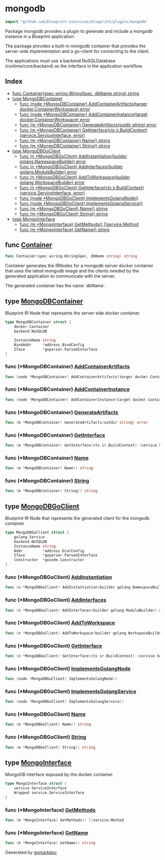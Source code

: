 <!-- Code generated by gomarkdoc. DO NOT EDIT -->

# mongodb

```go
import "github.com/blueprint-uservices/blueprint/plugins/mongodb"
```

Package mongodb provides a plugin to generate and include a mongodb instance in a Blueprint application.

The package provides a built\-in mongodb container that provides the server\-side implementation and a go\-client for connecting to the client.

The applications must use a backend.NoSQLDatabase \(runtime/core/backend\) as the interface in the application workflow.

## Index

- [func Container\(spec wiring.WiringSpec, dbName string\) string](<#Container>)
- [type MongoDBContainer](<#MongoDBContainer>)
  - [func \(node \*MongoDBContainer\) AddContainerArtifacts\(targer docker.ContainerWorkspace\) error](<#MongoDBContainer.AddContainerArtifacts>)
  - [func \(node \*MongoDBContainer\) AddContainerInstance\(target docker.ContainerWorkspace\) error](<#MongoDBContainer.AddContainerInstance>)
  - [func \(m \*MongoDBContainer\) GenerateArtifacts\(outdir string\) error](<#MongoDBContainer.GenerateArtifacts>)
  - [func \(m \*MongoDBContainer\) GetInterface\(ctx ir.BuildContext\) \(service.ServiceInterface, error\)](<#MongoDBContainer.GetInterface>)
  - [func \(m \*MongoDBContainer\) Name\(\) string](<#MongoDBContainer.Name>)
  - [func \(m \*MongoDBContainer\) String\(\) string](<#MongoDBContainer.String>)
- [type MongoDBGoClient](<#MongoDBGoClient>)
  - [func \(n \*MongoDBGoClient\) AddInstantiation\(builder golang.NamespaceBuilder\) error](<#MongoDBGoClient.AddInstantiation>)
  - [func \(n \*MongoDBGoClient\) AddInterfaces\(builder golang.ModuleBuilder\) error](<#MongoDBGoClient.AddInterfaces>)
  - [func \(n \*MongoDBGoClient\) AddToWorkspace\(builder golang.WorkspaceBuilder\) error](<#MongoDBGoClient.AddToWorkspace>)
  - [func \(n \*MongoDBGoClient\) GetInterface\(ctx ir.BuildContext\) \(service.ServiceInterface, error\)](<#MongoDBGoClient.GetInterface>)
  - [func \(node \*MongoDBGoClient\) ImplementsGolangNode\(\)](<#MongoDBGoClient.ImplementsGolangNode>)
  - [func \(node \*MongoDBGoClient\) ImplementsGolangService\(\)](<#MongoDBGoClient.ImplementsGolangService>)
  - [func \(m \*MongoDBGoClient\) Name\(\) string](<#MongoDBGoClient.Name>)
  - [func \(m \*MongoDBGoClient\) String\(\) string](<#MongoDBGoClient.String>)
- [type MongoInterface](<#MongoInterface>)
  - [func \(m \*MongoInterface\) GetMethods\(\) \[\]service.Method](<#MongoInterface.GetMethods>)
  - [func \(m \*MongoInterface\) GetName\(\) string](<#MongoInterface.GetName>)


<a name="Container"></a>
## func [Container](<https://github.com/blueprint-uservices/blueprint/blob/main/plugins/mongodb/wiring.go#L21>)

```go
func Container(spec wiring.WiringSpec, dbName string) string
```

Container generates the IRNodes for a mongodb server docker container that uses the latest mongodb image and the clients needed by the generated application to communicate with the server.

The generated container has the name \`dbName\`.

<a name="MongoDBContainer"></a>
## type [MongoDBContainer](<https://github.com/blueprint-uservices/blueprint/blob/main/plugins/mongodb/ir_mongo_container.go#L14-L21>)

Blueprint IR Node that represents the server side docker container

```go
type MongoDBContainer struct {
    docker.Container
    backend.NoSQLDB

    InstanceName string
    BindAddr     *address.BindConfig
    Iface        *goparser.ParsedInterface
}
```

<a name="MongoDBContainer.AddContainerArtifacts"></a>
### func \(\*MongoDBContainer\) [AddContainerArtifacts](<https://github.com/blueprint-uservices/blueprint/blob/main/plugins/mongodb/ir_mongo_container.go#L80>)

```go
func (node *MongoDBContainer) AddContainerArtifacts(targer docker.ContainerWorkspace) error
```



<a name="MongoDBContainer.AddContainerInstance"></a>
### func \(\*MongoDBContainer\) [AddContainerInstance](<https://github.com/blueprint-uservices/blueprint/blob/main/plugins/mongodb/ir_mongo_container.go#L84>)

```go
func (node *MongoDBContainer) AddContainerInstance(target docker.ContainerWorkspace) error
```



<a name="MongoDBContainer.GenerateArtifacts"></a>
### func \(\*MongoDBContainer\) [GenerateArtifacts](<https://github.com/blueprint-uservices/blueprint/blob/main/plugins/mongodb/ir_mongo_container.go#L76>)

```go
func (m *MongoDBContainer) GenerateArtifacts(outdir string) error
```



<a name="MongoDBContainer.GetInterface"></a>
### func \(\*MongoDBContainer\) [GetInterface](<https://github.com/blueprint-uservices/blueprint/blob/main/plugins/mongodb/ir_mongo_container.go#L71>)

```go
func (m *MongoDBContainer) GetInterface(ctx ir.BuildContext) (service.ServiceInterface, error)
```



<a name="MongoDBContainer.Name"></a>
### func \(\*MongoDBContainer\) [Name](<https://github.com/blueprint-uservices/blueprint/blob/main/plugins/mongodb/ir_mongo_container.go#L67>)

```go
func (m *MongoDBContainer) Name() string
```



<a name="MongoDBContainer.String"></a>
### func \(\*MongoDBContainer\) [String](<https://github.com/blueprint-uservices/blueprint/blob/main/plugins/mongodb/ir_mongo_container.go#L63>)

```go
func (m *MongoDBContainer) String() string
```



<a name="MongoDBGoClient"></a>
## type [MongoDBGoClient](<https://github.com/blueprint-uservices/blueprint/blob/main/plugins/mongodb/ir_client.go#L18-L25>)

Blueprint IR Node that represents the generated client for the mongodb container

```go
type MongoDBGoClient struct {
    golang.Service
    backend.NoSQLDB
    InstanceName string
    Addr         *address.DialConfig
    Iface        *goparser.ParsedInterface
    Constructor  *gocode.Constructor
}
```

<a name="MongoDBGoClient.AddInstantiation"></a>
### func \(\*MongoDBGoClient\) [AddInstantiation](<https://github.com/blueprint-uservices/blueprint/blob/main/plugins/mongodb/ir_client.go#L78>)

```go
func (n *MongoDBGoClient) AddInstantiation(builder golang.NamespaceBuilder) error
```



<a name="MongoDBGoClient.AddInterfaces"></a>
### func \(\*MongoDBGoClient\) [AddInterfaces](<https://github.com/blueprint-uservices/blueprint/blob/main/plugins/mongodb/ir_client.go#L74>)

```go
func (n *MongoDBGoClient) AddInterfaces(builder golang.ModuleBuilder) error
```



<a name="MongoDBGoClient.AddToWorkspace"></a>
### func \(\*MongoDBGoClient\) [AddToWorkspace](<https://github.com/blueprint-uservices/blueprint/blob/main/plugins/mongodb/ir_client.go#L70>)

```go
func (n *MongoDBGoClient) AddToWorkspace(builder golang.WorkspaceBuilder) error
```



<a name="MongoDBGoClient.GetInterface"></a>
### func \(\*MongoDBGoClient\) [GetInterface](<https://github.com/blueprint-uservices/blueprint/blob/main/plugins/mongodb/ir_client.go#L66>)

```go
func (n *MongoDBGoClient) GetInterface(ctx ir.BuildContext) (service.ServiceInterface, error)
```



<a name="MongoDBGoClient.ImplementsGolangNode"></a>
### func \(\*MongoDBGoClient\) [ImplementsGolangNode](<https://github.com/blueprint-uservices/blueprint/blob/main/plugins/mongodb/ir_client.go#L88>)

```go
func (node *MongoDBGoClient) ImplementsGolangNode()
```



<a name="MongoDBGoClient.ImplementsGolangService"></a>
### func \(\*MongoDBGoClient\) [ImplementsGolangService](<https://github.com/blueprint-uservices/blueprint/blob/main/plugins/mongodb/ir_client.go#L89>)

```go
func (node *MongoDBGoClient) ImplementsGolangService()
```



<a name="MongoDBGoClient.Name"></a>
### func \(\*MongoDBGoClient\) [Name](<https://github.com/blueprint-uservices/blueprint/blob/main/plugins/mongodb/ir_client.go#L42>)

```go
func (m *MongoDBGoClient) Name() string
```



<a name="MongoDBGoClient.String"></a>
### func \(\*MongoDBGoClient\) [String](<https://github.com/blueprint-uservices/blueprint/blob/main/plugins/mongodb/ir_client.go#L38>)

```go
func (m *MongoDBGoClient) String() string
```



<a name="MongoInterface"></a>
## type [MongoInterface](<https://github.com/blueprint-uservices/blueprint/blob/main/plugins/mongodb/ir_mongo_container.go#L24-L27>)

MongoDB interface exposed by the docker container.

```go
type MongoInterface struct {
    service.ServiceInterface
    Wrapped service.ServiceInterface
}
```

<a name="MongoInterface.GetMethods"></a>
### func \(\*MongoInterface\) [GetMethods](<https://github.com/blueprint-uservices/blueprint/blob/main/plugins/mongodb/ir_mongo_container.go#L33>)

```go
func (m *MongoInterface) GetMethods() []service.Method
```



<a name="MongoInterface.GetName"></a>
### func \(\*MongoInterface\) [GetName](<https://github.com/blueprint-uservices/blueprint/blob/main/plugins/mongodb/ir_mongo_container.go#L29>)

```go
func (m *MongoInterface) GetName() string
```



Generated by [gomarkdoc](<https://github.com/princjef/gomarkdoc>)
